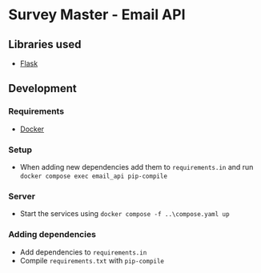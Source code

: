 # Survey Master - Email API

## Libraries used

- [Flask](https://flask.palletsprojects.com/en/stable/)

## Development

### Requirements

- [Docker](https://www.docker.com/)

### Setup

- When adding new dependencies add them to `requirements.in` and run `docker compose exec email_api pip-compile`

### Server

- Start the services using `docker compose -f ..\compose.yaml up`

### Adding dependencies

- Add dependencies to `requirements.in`
- Compile `requirements.txt` with `pip-compile`
